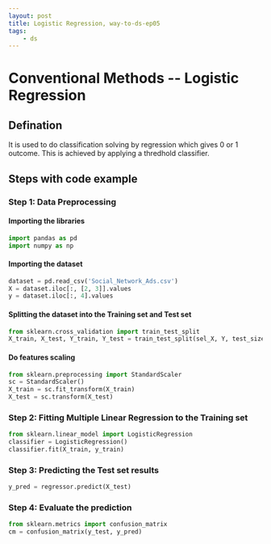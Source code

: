 ```yaml
---
layout: post
title: Logistic Regression, way-to-ds-ep05
tags:
    - ds
---
```

# Conventional Methods -- Logistic Regression

## Defination

It is used to do classification solving by regression which gives 0 or 1 outcome. This is achieved by applying a thredhold classifier.

## Steps with code example

### Step 1: Data Preprocessing

#### Importing the libraries
```python
import pandas as pd
import numpy as np
```
#### Importing the dataset
```python
dataset = pd.read_csv('Social_Network_Ads.csv')
X = dataset.iloc[:, [2, 3]].values
y = dataset.iloc[:, 4].values
```

#### Splitting the dataset into the Training set and Test set
```python
from sklearn.cross_validation import train_test_split
X_train, X_test, Y_train, Y_test = train_test_split(sel_X, Y, test_size = 0.2, random_state = 0)
```

#### Do features scaling
```python
from sklearn.preprocessing import StandardScaler
sc = StandardScaler()
X_train = sc.fit_transform(X_train)
X_test = sc.transform(X_test)
```

### Step 2: Fitting Multiple Linear Regression to the Training set
```python
from sklearn.linear_model import LogisticRegression
classifier = LogisticRegression()
classifier.fit(X_train, y_train)
```

### Step 3: Predicting the Test set results
```python
y_pred = regressor.predict(X_test)
```

### Step 4: Evaluate the prediction
```python
from sklearn.metrics import confusion_matrix
cm = confusion_matrix(y_test, y_pred)
```
